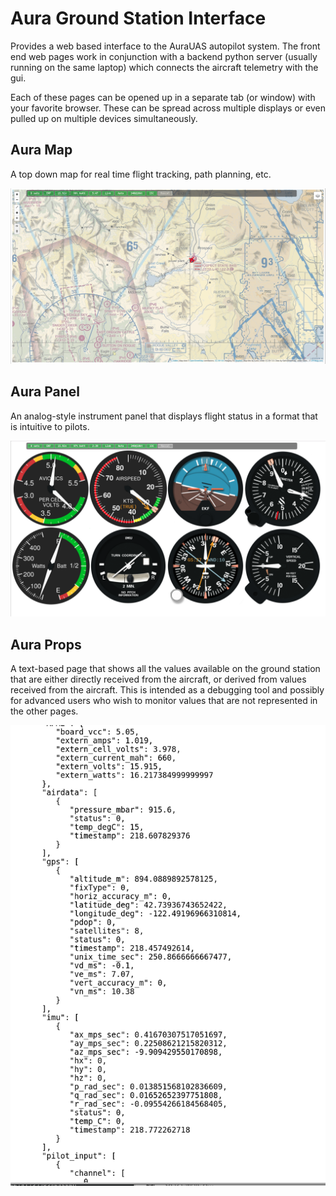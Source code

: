 # Aura Ground Station Interface

Provides a web based interface to the AuraUAS autopilot system.  The
front end web pages work in conjunction with a backend python server
(usually running on the same laptop) which connects the aircraft
telemetry with the gui.

Each of these pages can be opened up in a separate tab (or window)
with your favorite browser.  These can be spread across multiple
displays or even pulled up on multiple devices simultaneously.


## Aura Map

A top down map for real time flight tracking, path planning, etc.

![map](screenshots/map.png "FAA Sectionals")


## Aura Panel

An analog-style instrument panel that displays flight status in a
format that is intuitive to pilots.

![panel](screenshots/panel.png "Analog Style Instrument Panel")


## Aura Props

A text-based page that shows all the values available on the ground
station that are either directly received from the aircraft, or
derived from values received from the aircraft.  This is intended as a
debugging tool and possibly for advanced users who wish to monitor
values that are not represented in the other pages.

![props](screenshots/props.png "Raw Property Viewer")